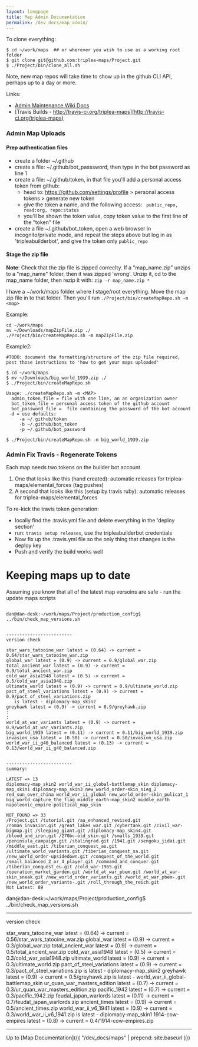 ```yaml
---
layout: longpage
title: Map Admin Documentation
permalink: /dev_docs/map_admin/
---
```



To clone everything:
```
$ cd ~/work/maps  ## or wherever you wish to use as a working root folder
$ git clone git@github.com:triplea-maps/Project.git
$ ./Project/bin/clone_all.sh
```
Note, new map repos will take time to show up in the github CLI API, perhaps up to a day or more. 


Links:
- [Admin Maintenance Wiki Docs](http://github.com/triplea-maps/Project/wiki/Adding-a-New-Official-Map-Repository)
- [Travis Builds - http://travis-ci.org/triplea-maps](http://travis-ci.org/triplea-maps)


### Admin Map Uploads

#### Prep authentication files
- create a folder ~/.github
- create a file: ~/.github/bot_passsword, then type in the bot password as line 1
- create a file: ~/.github/token, in that file you'll add a personal access token from github:
  - head to: https://github.com/settings/profile > personal access tokens > generate new token
  - give the token a name, and the following access: ` public_repo, read:org, repo:status`
  - you'll be shown the token value, copy token value to the first line of the "token" file
- create a file ~/.github/bot_token, open a web browser in incognito/private mode, and repeat the steps above but log in as 'tripleabuilderbot', and give the token only `public_repo`


#### Stage the zip file
**Note**: Check that the zip file is zipped correclty. If a "map_name.zip" unzips to a "map_name" folder, then it was zipped 'wrong'. Unzip it, cd to the map_name folder, then rezip it with: `zip -r map_name.zip *`

I have a ~/work/maps folder where I stage/root everything. Move the map zip file in to that folder. Then you'll run `./Project/bin/createMapRepo.sh -m <map>`


Example:
```
cd ~/work/maps
mv ~/Downloads/mapZipFile.zip ./
./Project/bin/createMapRepo.sh -m mapZipFile.zip
```

Example2:

```
#TODO: document the formatting/structure of the zip file required, post those instructions to 'how to get your maps uploaded'

$ cd ~/work/maps
$ mv ~/Downloads/big_world_1939.zip ./
$ ./Project/bin/createMapRepo.sh

Usage: ./createMapRepo.sh -m <MAP>
  admin_token_file = file with one line, an an organization owner
  bot_token_file = personal access token of the github account
  bot_password_file =  file containing the password of the bot account
 -d = use defaults:
     -a ~/.github/token
     -b ~/.github/bot_token
     -p ~/.github/bot_password

$ ./Project/bin/createMapRepo.sh -m big_world_1939.zip 

```

### Admin Fix Travis - Regenerate Tokens
Each map needs two tokens on the builder bot account.
1. One that looks like this (hand created): automatic releases for triplea-maps/elemental_forces (tag pushes)
2. A second that looks like this (setup by travis ruby): automatic releases for triplea-maps/elemental_forces


To re-kick the travis token generation:
- locally find the .travis.yml file and delete everything in the 'deploy section'
- run: `travis setup releases`, use the tripleabuilderbot credentials
- Now fix up the .travis.yml file so the only thing that changes is the deploy key
- Push and verify the build works well


# Keeping maps up to date

Assuming you know that all of the latest map versoins are safe - run the update maps scripts

```

dan@dan-desk:~/work/maps/Project/production_config$ ../bin/check_map_versions.sh 


-------------------------
version check

star_wars_tatooine_war latest = (0.64) -> current = 0.64/star_wars_tatooine_war.zip
global_war latest = (0.9) -> current = 0.9/global_war.zip
total_ancient_war latest = (0.9) -> current = 0.9/total_ancient_war.zip
cold_war_asia1948 latest = (0.5) -> current = 0.5/cold_war_asia1948.zip
ultimate_world latest = (0.9) -> current = 0.9/ultimate_world.zip
pact_of_steel_variations latest = (0.9) -> current = 0.9/pact_of_steel_variations.zip
   is latest - diplomacy-map_skin2
greyhawk latest = (0.9) -> current = 0.9/greyhawk.zip
:
:
world_at_war_variants latest = (0.9) -> current = 0.9/world_at_war_variants.zip
big_world_1939 latest = (0.11) -> current = 0.11/big_world_1939.zip
invasion_usa latest = (0.50) -> current = 0.50/invasion_usa.zip 
world_war_ii_g40_balanced latest = (0.13) -> current = 0.13/world_war_ii_g40_balanced.zip


-------------------------
summary:

LATEST => 13
diplomacy-map_skin2 world_war_ii_global-battlemap_skin diplomacy-map_skin1 diplomacy-map_skin3 new_world_order-skin_sieg_2 red_sun_over_china world_war_ii_global new_world_order-skin_pulicat_1 big_world capture_the_flag middle_earth-map_skin2 middle_earth napoleonic_empire-political_map_skin

NOT_FOUND => 33
/Project.git /tutorial.git /aa_enhanced_revised.git /roman_invasion.git /great_lakes_war.git /cybertank.git /civil_war-bigmap.git /sleeping_giant.git /diplomacy-map_skin4.git /blood_and_iron.git /270bc-old_skin.git /smalls_1939.git /peninsula_campaign.git /stalingrad.git /1941.git /sengoku_jidai.git /middle_east.git /tiberian_conquest_au.git /ultimate_world_variants.git /tiberian_conquest_sa.git /new_world_order-upsidedown.git /conquest_of_the_world.git /small_balanced_2_or_4_player.git /command_and_conquer.git /tiberian_conquest_eu.git /cold_war-1965.git /operation_market_garden.git /world_at_war_pbem.git /world_at_war-skin_sneak.git /new_world_order_variants.git /world_at_war_pbem-.git /new_world_order_variants-.git /roll_through_the_reich.git
Not Latest: 89
```



dan@dan-desk:~/work/maps/Project/production_config$ ../bin/check_map_versions.sh 

-------------------------
version check

star_wars_tatooine_war latest = (0.64) -> current = 0.56/star_wars_tatooine_war.zip
global_war latest = (0.9) -> current = 0.3/global_war.zip
total_ancient_war latest = (0.9) -> current = 0.5/total_ancient_war.zip
cold_war_asia1948 latest = (0.5) -> current = 0.3/cold_war_asia1948.zip
ultimate_world latest = (0.9) -> current = 0.3/ultimate_world.zip
pact_of_steel_variations latest = (0.9) -> current = 0.3/pact_of_steel_variations.zip
   is latest - diplomacy-map_skin2
greyhawk latest = (0.9) -> current = 0.5/greyhawk.zip
   is latest - world_war_ii_global-battlemap_skin
ur_quan_war_masters_edition latest = (0.7) -> current = 0.3/ur_quan_war_masters_edition.zip
pacific_1942 latest = (0.7) -> current = 0.3/pacific_1942.zip
feudal_japan_warlords latest = (0.11) -> current = 0.7/feudal_japan_warlords.zip
ancient_times latest = (0.9) -> current = 0.5/ancient_times.zip
world_war_ii_v6_1941 latest = (0.9) -> current = 0.3/world_war_ii_v6_1941.zip
   is latest - diplomacy-map_skin1
1914-cow-empires latest = (0.8) -> current = 0.4/1914-cow-empires.zip


------------

Up to [Map Documentation]({{ "/dev_docs/maps" | prepend: site.baseurl }})


